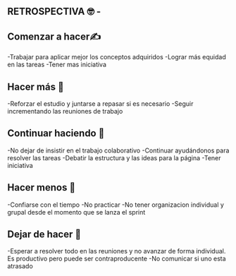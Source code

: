 ## RETROSPECTIVA :nerd_face: -


## **Comenzar a hacer**:writing_hand:

-Trabajar para aplicar mejor los conceptos adquiridos
-Lograr más equidad en las tareas
-Tener mas iniciativa 

## **Hacer más**    :handshake:

-Reforzar el estudio y juntarse a repasar si es necesario
-Seguir incrementando las reuniones de trabajo

## **Continuar haciendo**    :muscle:

-No dejar de insistir en el trabajo colaborativo
-Continuar ayudándonos para resolver las tareas 
-Debatir la estructura y las ideas para la página 
-Tener iniciativa


## **Hacer menos**  :eyes:

-Confiarse con el tiempo 
-No practicar
-No tener organizacion individual y grupal desde el momento que se lanza el sprint

## **Dejar de hacer** 	:stop_sign:  

-Esperar a resolver todo en las reuniones y no avanzar de forma individual. Es productivo pero puede ser contraproducente
-No comunicar si uno esta atrasado
